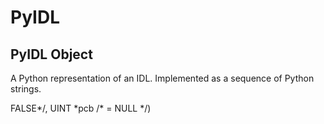# PyIDL

## PyIDL Object

A Python representation of an IDL\.  Implemented as a sequence of Python strings\. 

FALSE\*/, UINT \*pcb /\* \= NULL \*/\)